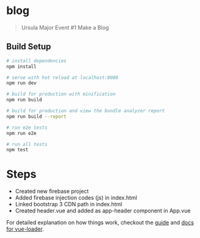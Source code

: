 # blog

> Ursula Major Event #1 Make a Blog

## Build Setup

``` bash
# install dependencies
npm install

# serve with hot reload at localhost:8080
npm run dev

# build for production with minification
npm run build

# build for production and view the bundle analyzer report
npm run build --report

# run e2e tests
npm run e2e

# run all tests
npm test
```

# Steps

- Created new firebase project
- Added firebase injection codes (js) in index.html
- Linked bootstrap 3 CDN path in index.html
- Created header.vue and added as app-header component in App.vue


For detailed explanation on how things work, checkout the [guide](http://vuejs-templates.github.io/webpack/) and [docs for vue-loader](http://vuejs.github.io/vue-loader).
